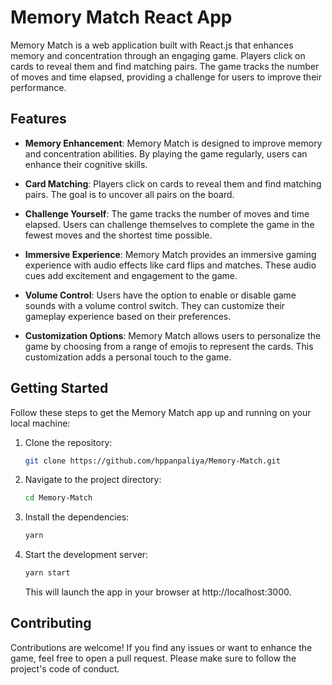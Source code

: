 # Memory Match React App

Memory Match is a web application built with React.js that enhances memory and concentration through an engaging game. Players click on cards to reveal them and find matching pairs. The game tracks the number of moves and time elapsed, providing a challenge for users to improve their performance.

## Features

- **Memory Enhancement**: Memory Match is designed to improve memory and concentration abilities. By playing the game regularly, users can enhance their cognitive skills.

- **Card Matching**: Players click on cards to reveal them and find matching pairs. The goal is to uncover all pairs on the board.

- **Challenge Yourself**: The game tracks the number of moves and time elapsed. Users can challenge themselves to complete the game in the fewest moves and the shortest time possible.

- **Immersive Experience**: Memory Match provides an immersive gaming experience with audio effects like card flips and matches. These audio cues add excitement and engagement to the game.

- **Volume Control**: Users have the option to enable or disable game sounds with a volume control switch. They can customize their gameplay experience based on their preferences.

- **Customization Options**: Memory Match allows users to personalize the game by choosing from a range of emojis to represent the cards. This customization adds a personal touch to the game.

## Getting Started

Follow these steps to get the Memory Match app up and running on your local machine:

1. Clone the repository:

   ```bash
   git clone https://github.com/hppanpaliya/Memory-Match.git
   ```

2. Navigate to the project directory:
   ```bash
   cd Memory-Match
   ```
3. Install the dependencies:
   ```bash
   yarn
   ```
4. Start the development server:
   ```bash
   yarn start
   ```
   This will launch the app in your browser at http://localhost:3000.

## Contributing

Contributions are welcome! If you find any issues or want to enhance the game, feel free to open a pull request. Please make sure to follow the project's code of conduct.
